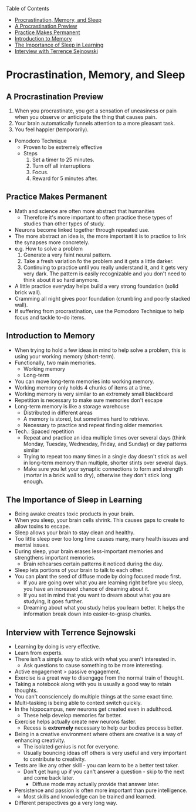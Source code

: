 <!-- START doctoc generated TOC please keep comment here to allow auto update -->
<!-- DON'T EDIT THIS SECTION, INSTEAD RE-RUN doctoc TO UPDATE -->
Table of Contents

-   [Procrastination, Memory, and
    Sleep](#procrastination-memory-and-sleep)
-   [A Procrastination Preview](#a-procrastination-preview)
-   [Practice Makes Permanent](#practice-makes-permanent)
-   [Introduction to Memory](#introduction-to-memory)
-   [The Importance of Sleep in
    Learning](#the-importance-of-sleep-in-learning)
-   [Interview with Terrence
    Sejnowski](#interview-with-terrence-sejnowski)

<!-- END doctoc generated TOC please keep comment here to allow auto update -->
Procrastination, Memory, and Sleep
==================================

A Procrastination Preview
-------------------------

1.  When you procrastinate, you get a sensation of uneasiness or pain
    when you observe or anticipate the thing that causes pain.
2.  Your brain automatically funnels attention to a more pleasant task.
3.  You feel happier (temporarily).

-   Pomodoro Technique
    -   Proven to be extremely effective
    -   Steps
        1.  Set a timer to 25 minutes.
        2.  Turn off all interruptions
        3.  Focus.
        4.  Reward for 5 minutes after.

Practice Makes Permanent
------------------------

-   Math and science are often more abstract that humanities
    -   Therefore it's more important to often practice these types of
        studies than other types of study.
-   Neurons become linked together through repeated use.
-   The more abstract an idea is, the more important it is to practice
    to link the synapses more concretely.
-   e.g. How to solve a problem
    1.  Generate a very faint neural pattern.
    2.  Take a fresh variation fo the problem and it gets a
        little darker.
    3.  Continuing to practice until you really understand it, and it
        gets very very dark. The pattern is easily recognizable and you
        don't need to think about it so hard anymore.
-   A little practice everyday helps build a very strong foundation
    (solid brick wall).
-   Cramming all night gives poor foundation (crumbling and poorly
    stacked wall).
-   If suffering from procrastination, use the Pomodoro Technique to
    help focus and tackle to-do items.

Introduction to Memory
----------------------

-   When trying to hold a few ideas in mind to help solve a problem,
    this is using your working memory (short-term).
-   Functionally, two main memories.
    -   Working memory
    -   Long-term
-   You can move long-term memories into working memory.
-   Working memory only holds 4 chunks of items at a time.
-   Working memory is very similar to an extremely small blackboard
-   Repetition is necessary to make sure memories don't escape
-   Long-term memory is like a storage warehouse
    -   Distributed in different areas
    -   A memory is stored, but sometimes hard to retrieve.
    -   Necessary to practice and repeat finding older memories.
-   Tech.: Spaced repetition
    -   Repeat and practice an idea multiple times over several days
        (think Monday, Tuesday, Wednesday, Friday, and Sunday) or day
        patterns similar
    -   Trying to repeat too many times in a single day doesn't stick as
        well in long-term memory than multiple, shorter stints over
        several days.
    -   Make sure you let your synaptic connections to form and strength
        (mortar in a brick wall to dry), otherwise they don't stick
        long enough.

The Importance of Sleep in Learning
-----------------------------------

-   Being awake creates toxic products in your brain.
-   When you sleep, your brain cells shrink. This causes gaps to create
    to allow toxins to escape.
-   Sleep allows your brain to stay clean and healthy.
-   Too little sleep over too long time causes many, many health issues
    and mental issues.
-   During sleep, your brain erases less-important memories and
    strengthens important memories.
    -   Brain rehearses certain patterns it noticed during the day.
-   Sleep lets portions of your brain to talk to each other.
-   You can plant the seed of diffuse mode by doing focused mode first.
    -   If you are going over what you are learning right before you
        sleep, you have an increased chance of dreaming about it.
    -   If you set in mind that you want to dream about what you are
        studying, it goes further.
    -   Dreaming about what you study helps you learn better. It helps
        the information break down into easier-to-grasp chunks.

Interview with Terrence Sejnowski
---------------------------------

-   Learning by doing is very effective.
-   Learn from experts.
-   There isn't a simple way to stick with what you aren't
    interested in.
    -   Ask questions to cause something to be more interesting.
-   Active engagement &gt; passive engagement.
-   Exercise is a great way to disengage from the normal train
    of thought.
-   Taking a notebook along with you is usually a good way to
    retain thoughts.
-   You can't consciencely do multiple things at the same exact time.
-   Multi-tasking is being able to context switch quickly.
-   In the hippocampus, new neurons get created even in adulthood.
    -   These help develop memories far better.
-   Exercise helps actually create new neurons faster.
    -   Recess is **extremely** necessary to help our bodies
        process better.
-   Being in a creative environment where others are creative is a way
    of enhancing creativity.
    -   The isolated genius is not for everyone.
    -   Usually bouncing ideas off others is very useful and very
        important to contribute to creativity.
-   Tests are like any other skill - you can learn to be a better
    test taker.
    -   Don't get hung up if you can't answer a question - skip to the
        next and come back later.
        -   Diffuse mode may actually provide that answer later.
-   Persistence and passion is often more important than
    pure intelligence.
    -   Most skills and knowledge can be trained and learned.
-   Different perspectives go a very long way.

